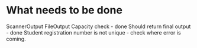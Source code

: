 # What needs to be done
ScannerOutput
FileOutput
Capacity check - done
Should return final output - done
Student registration number is not unique - check where error is coming.